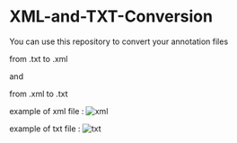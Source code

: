 # XML-and-TXT-Conversion

You can use this repository to convert your annotation files

from .txt to .xml

and

from .xml to .txt

example of xml file :
![xml](https://user-images.githubusercontent.com/96490190/186534338-5a28b359-5d58-4ce5-9f98-0f2ceb19c02c.png)

example of txt file :
![txt](https://user-images.githubusercontent.com/96490190/186534346-9abbe816-90d6-410d-860b-4f2b205cdb95.png)
